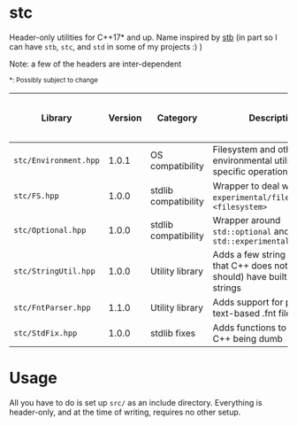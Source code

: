 # stc

Header-only utilities for C++17\* and up. Name inspired by [stb](https://github.com/nothings/stb) (in part so I can have `stb`, `stc`, and `std` in some of my projects :) )

Note: a few of the headers are inter-dependent

<sub>\*: Possibly subject to change</sub>

| Library | Version | Category | Description | Dependencies (not including stdlib includes) |
| --- | --- | --- | --- | --- |
| `stc/Environment.hpp` | 1.0.1  | OS compatibility | Filesystem and other environmental utils for OS-specific operations | `FS.hpp`, `Optional.hpp` |
| `stc/FS.hpp` | 1.0.0 | stdlib compatibility | Wrapper to deal with `experimental/filesystem` and `<filesystem>` | |
| `stc/Optional.hpp` | 1.0.0 | stdlib compatibility | Wrapper around `std::optional` and `std::experimental::optional` | | 
| `stc/StringUtil.hpp` | 1.0.0 | Utility library | Adds a few string operations that C++ does not (but should) have built into strings | |
| `stc/FntParser.hpp` | 1.1.0 | Utility library | Adds support for parsing text-based .fnt files | `FS.hpp`, `StdFix.hpp` |
| `stc/StdFix.hpp` | 1.0.0 | stdlib fixes | Adds functions to deal with C++ being dumb | |

# Usage

All you have to do is set up `src/` as an include directory. Everything is header-only, and at the time of writing, requires no other setup.
